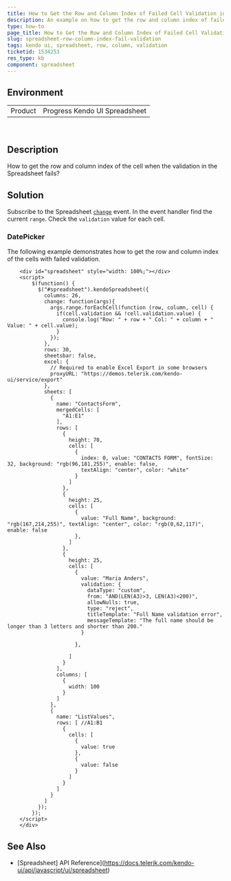 ```yaml
---
title: How to Get the Row and Column Index of Failed Cell Validation in Spreadsheet
description: An example on how to get the row and column index of failed cell validation in Spreadsheet.
type: how-to
page_title: How to Get the Row and Column Index of Failed Cell Validation in Spreadsheet | Kendo UI Tooltip for jQuery
slug: spreadsheet-row-column-index-fail-validation
tags: kendo ui, spreadsheet, row, column, validation
ticketid: 1534253
res_type: kb
component: spreadsheet
---
```


## Environment

<table>
 <tr>
  <td>Product</td>
  <td>Progress Kendo UI Spreadsheet</td>
 </tr>
</table>
 

## Description

How to get the row and column index of the cell when the validation in the Spreadsheet fails?

## Solution

Subscribe to the Spreadsheet [`change`](/api/javascript/ui/spreadsheet/events/change) event. In the event handler find the current `range`. Check the `validation` value for each cell.

### DatePicker

The following example demonstrates how to get the row and column index of the cells with failed validation.

```dojo
    <div id="spreadsheet" style="width: 100%;"></div>
    <script>
        $(function() {
          $("#spreadsheet").kendoSpreadsheet({
            columns: 26,
            change: function(args){
              args.range.forEachCell(function (row, column, cell) {
                if(cell.validation && !cell.validation.value) {
                  console.log("Row: " + row + " Col: " + column + " Value: " + cell.value);
                }
              });
            },
            rows: 30,
            sheetsbar: false,
            excel: {
              // Required to enable Excel Export in some browsers
              proxyURL: "https://demos.telerik.com/kendo-ui/service/export"
            },
            sheets: [
              {
                name: "ContactsForm",
                mergedCells: [
                  "A1:E1"
                ],
                rows: [
                  {
                    height: 70,
                    cells: [
                      {
                        index: 0, value: "CONTACTS FORM", fontSize: 32, background: "rgb(96,181,255)", enable: false,
                        textAlign: "center", color: "white"
                      }
                    ]
                  },
                  {
                    height: 25,
                    cells: [
                      {
                        value: "Full Name", background: "rgb(167,214,255)", textAlign: "center", color: "rgb(0,62,117)", enable: false
                      },                    
                    ]
                  },
                  {
                    height: 25,
                    cells: [
                      {
                        value: "Maria Anders",
                        validation: {
                          dataType: "custom",
                          from: "AND(LEN(A3)>3, LEN(A3)<200)",
                          allowNulls: true,
                          type: "reject",
                          titleTemplate: "Full Name validation error",
                          messageTemplate: "The full name should be longer than 3 letters and shorter than 200."
                        }

                      },

                    ]
                  }
                ],
                columns: [
                  {
                    width: 100
                  }
                ]
              },
              {
                name: "ListValues",
                rows: [ //A1:B1
                  {
                    cells: [
                      {
                        value: true
                      },
                      {
                        value: false
                      }
                    ]
                  }
                ]
              }
            ]
          });
        });
    </script>
    </div>
```

## See Also

* [Spreadsheet] API Reference](https://docs.telerik.com/kendo-ui/api/javascript/ui/spreadsheet)
